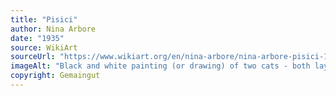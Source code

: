 ```yaml
---
title: "Pisici"
author: Nina Arbore
date: "1935"
source: WikiArt
sourceUrl: "https://www.wikiart.org/en/nina-arbore/nina-arbore-pisici-1935"
imageAlt: "Black and white painting (or drawing) of two cats - both laying, one white one of a tobby type"
copyright: Gemaingut
---
```

